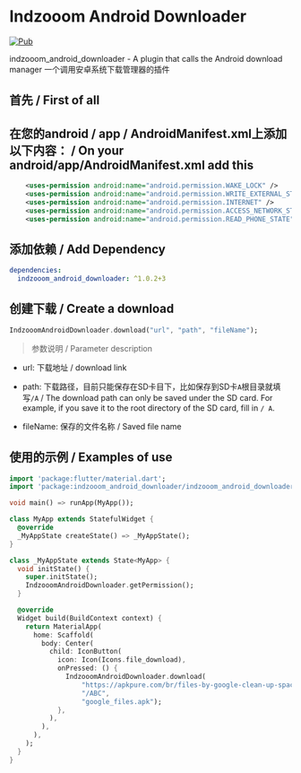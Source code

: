 # Indzooom Android Downloader

[![Pub](https://img.shields.io/pub/v/indzooom_android_downloader.svg?style=flat-square)](https://pub.dartlang.org/packages/indzooom_android_downloader)

indzooom_android_downloader - A plugin that calls the Android download manager 一个调用安卓系统下载管理器的插件

## 首先 / First of all

## 在您的android / app / AndroidManifest.xml上添加以下内容： / On your android/app/AndroidManifest.xml add this

```xml
    <uses-permission android:name="android.permission.WAKE_LOCK" />
    <uses-permission android:name="android.permission.WRITE_EXTERNAL_STORAGE" />
    <uses-permission android:name="android.permission.INTERNET" />
    <uses-permission android:name="android.permission.ACCESS_NETWORK_STATE" />
    <uses-permission android:name="android.permission.READ_PHONE_STATE" />
```

## 添加依赖 / Add Dependency

```yaml
dependencies:
  indzooom_android_downloader: ^1.0.2+3
```

## 创建下载 / Create a download

```dart
IndzooomAndroidDownloader.download("url", "path", "fileName");
```

> 参数说明 / Parameter description

- url: 下载地址 / download link

- path: 下载路径，目前只能保存在SD卡目下，比如保存到SD卡`A`根目录就填写`/A` / The download path can only be saved under the SD card. For example, if you save it to the root directory of the SD card, fill in `/ A`.

- fileName: 保存的文件名称 / Saved file name

## 使用的示例 / Examples of use

```dart
import 'package:flutter/material.dart';
import 'package:indzooom_android_downloader/indzooom_android_downloader.dart';

void main() => runApp(MyApp());

class MyApp extends StatefulWidget {
  @override
  _MyAppState createState() => _MyAppState();
}

class _MyAppState extends State<MyApp> {
  void initState() {
    super.initState();
    IndzooomAndroidDownloader.getPermission();
  }

  @override
  Widget build(BuildContext context) {
    return MaterialApp(
      home: Scaffold(
        body: Center(
          child: IconButton(
            icon: Icon(Icons.file_download),
            onPressed: () {
              IndzooomAndroidDownloader.download(
                  "https://apkpure.com/br/files-by-google-clean-up-space-on-your-phone/com.google.android.apps.nbu.files/download?from=details",
                  "/ABC",
                  "google_files.apk");
            },
          ),
        ),
      ),
    );
  }
}

```
